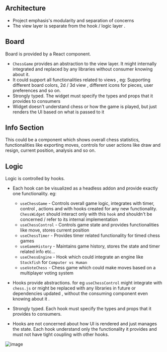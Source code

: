 ## Architecture

* Project emphasis's modularity and separation of concerns
* The view layer is separate from the hook  / logic layer . 

## Board

Board is provided by a React component.

* `ChessGame` provides an abstraction to the view layer. It might internally integrated and replaced by any libraries without consumer knowing about it.
* It could support all functionalities related to views , eg: Supporting different board colors, 2d / 3d view , different icons for pieces, user preferences and so on.
* Strongly typed. The widget must specify the types  and props that it provides to consumers
* Widget doesn't understand chess or how the game is played, but just renders the UI based on what is passed to it

## Info Section

This could be a component which shows overall chess statistics, functionalities like exporting moves, controls for user actions like draw and resign, current position, analysis and so on.

## Logic

Logic is controlled by hooks.

* Each hook can be visualized as a headless addon and provide exactly one functionality. eg: 

  * `useChessGame` - Controls overall game logic, integrates with timer, control , actions and with hooks created for any new functionality. `ChessWidget` should interact only with this `hook` and shouldn't be concerned / refer to its internal implementation
  * `useChessControl` - Controls game state and provides functionalities like move, stores current position
  * `useChessTimer` - Provides timer related functionality for timed chess games
  * `useGameHistory` - Maintains game history, stores the state and timer related info etc...
  * `useChessEngine` - Hook which could integrate an engine like `Stockfish` for `Computer vs Human`
  * `useVoteChess` - Chess game which could make moves based on a multiplayer voting system 

* Hooks provide abstractions. for eg `useChessControl` might integrate with `chess.js` or might be replaced with any libraries in future or dependencies updated ,  without the consuming component even knowing about it .

* Strongly typed. Each hook must specify the types  and props that it provides to consumers.

* Hooks are not concerned about how UI is rendered and just manages the state. Each hook understand only the functionality it provides and must not have tight coupling with other hooks.


![image](https://user-images.githubusercontent.com/57066740/201412772-212a464a-26fd-46db-8de4-8b3be1e41872.png)


